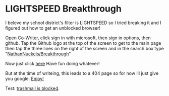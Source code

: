 # LIGHTSPEED Breakthrough

I beleve my school district's filter is LIGHTSPEED so I tried breaking it and I figured out how to get an unblocked browser!

Open Co-Writer, click sign in with microsoft, then sign in options, then github.
Tap the Github logo at the top of the screen to get to the main page then tap the three lines 
on the right of the screen and in the search box type "[NathanNuckels/Breakthrough](https://github/NathanNuckels/Breakthrough/)"

Now just click [here](https://justnathan.surge.sh/breakthrough/index.html)
Have fun doing whatever!

But at the time of writeing, this leads to a 404 page so for now Ill just give you google. [Enjoy!](https://google.com)

Test: [trashmail is blocked](https://trash-mail.com/en/).
